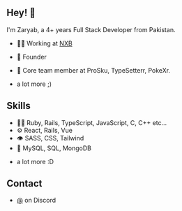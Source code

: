 ## Hey! 👋
I'm Zaryab, a 4+ years Full Stack Developer from Pakistan.


- 👨‍💻 Working at [NXB]([[https://communitylabs.com](https://nextbridge.com/)](https://nextbridge.com/)) 
- 🧭 Founder 

- 👥 Core team member at ProSku, TypeSetterr, PokeXr.
 

+ a lot more ;)

## Skills
- 👨‍💻 Ruby, Rails, TypeScript, JavaScript, C, C++ etc...
- ⚙️ React, Rails, Vue
- 👁️ SASS, CSS, Tailwind
- 💽 MySQL, SQL, MongoDB
+ a lot more :D

## Contact
- [@](./) on Discord
